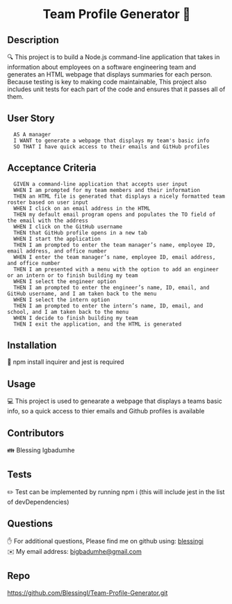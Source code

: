 
  <h1 align="center">Team Profile Generator 👋</h1>

## Description
  🔍 This project is to build a Node.js command-line application that takes in information about employees on a software engineering team and generates an HTML webpage that displays summaries for each person. Because testing is key to making code maintainable, This project also includes unit tests for each part of the code and ensures that it passes all of them.

## User Story
      AS A manager
      I WANT to generate a webpage that displays my team's basic info
      SO THAT I have quick access to their emails and GitHub profiles

## Acceptance Criteria
      GIVEN a command-line application that accepts user input
      WHEN I am prompted for my team members and their information
      THEN an HTML file is generated that displays a nicely formatted team roster based on user input
      WHEN I click on an email address in the HTML
      THEN my default email program opens and populates the TO field of the email with the address
      WHEN I click on the GitHub username
      THEN that GitHub profile opens in a new tab
      WHEN I start the application
      THEN I am prompted to enter the team manager’s name, employee ID, email address, and office number
      WHEN I enter the team manager’s name, employee ID, email address, and office number
      THEN I am presented with a menu with the option to add an engineer or an intern or to finish building my team
      WHEN I select the engineer option
      THEN I am prompted to enter the engineer’s name, ID, email, and GitHub username, and I am taken back to the menu
      WHEN I select the intern option
      THEN I am prompted to enter the intern’s name, ID, email, and school, and I am taken back to the menu
      WHEN I decide to finish building my team
      THEN I exit the application, and the HTML is generated

## Installation
  💾 npm install inquirer and jest is required

## Usage
  💻 This project is used to genearate a webpage that displays a teams basic info, so a quick access to thier emails and Github profiles is available

## Contributors
  👪 Blessing Igbadumhe

## Tests
  ✏️ Test can be implemented by running npm i (this will include jest in the list of devDependencies) 

## Questions
  ✋ For additional questions, Please find me on github using: [blessingi](https://github.com/blessingi)
  <br>
  ✉️ My email address: bigbadumhe@gmail.com

## Repo
https://github.com/BlessingI/Team-Profile-Generator.git
